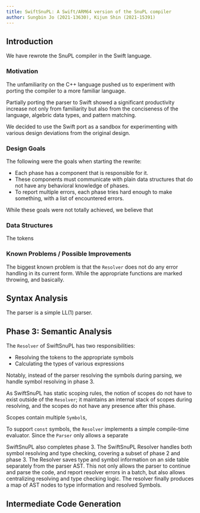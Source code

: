 ```yaml
---
title: SwiftSnuPL: A Swift/ARM64 version of the SnuPL compiler
author: Sungbin Jo (2021-13630), Kijun Shin (2021-15391)
---
```


## Introduction

We have rewrote the SnuPL compiler in the Swift language.

### Motivation

The unfamiliarity on the C++ language pushed us to experiment with
porting the compiler to a more familiar language.

Partially porting the parser to Swift showed a significant
productivity increase not only from familiarity but also from the
conciseness of the language, algebric data types, and pattern
matching.

We decided to use the Swift port as a sandbox for experimenting with
various design deviations from the original design.

### Design Goals

The following were the goals when starting the rewrite:

- Each phase has a component that is responsible for it.
- These components must communicate with plain data structures that do
  not have any behavioral knowledge of phases.
- To report multiple errors, each phase tries hard enough to make
  something, with a list of encountered errors.

While these goals were not totally achieved, we believe that

### Data Structures

The tokens

### Known Problems / Possible Improvements

The biggest known problem is that the `Resolver` does not do any error
handling in its current form. While the appropriate functions are
marked throwing, and basically.

## Syntax Analysis

The parser is a simple LL(1) parser.

## Phase 3: Semantic Analysis

The `Resolver` of SwiftSnuPL has two responsibilities:

- Resolving the tokens to the appropriate symbols
- Calculating the types of various expressions

Notably, instead of the parser resolving the symbols during parsing,
we handle symbol resolving in phase 3.

As SwiftSnuPL has static scoping rules, the notion of scopes do not
have to exist outside of the `Resolver`; it maintains an internal
stack of scopes during resolving, and the scopes do not have any
presence after this phase.

Scopes contain multiple `Symbol`s,

To support `const` symbols, the `Resolver` implements a simple
compile-time evaluator. Since the `Parser` only allows a separate

SwiftSnuPL also completes phase 3. The SwiftSnuPL Resolver handles
both symbol resolving and type checking, covering a subset of phase 2
and phase 3. The Resolver saves type and symbol information on an side
table separately from the parser AST. This not only allows the parser
to continue and parse the code, and report resolver errors in a batch,
but also allows centralizing resolving and type checking logic. The
resolver finally produces a map of AST nodes to type information and
resolved Symbols.


## Intermediate Code Generation
